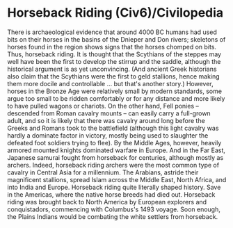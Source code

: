 # Horseback Riding (Civ6)/Civilopedia

There is archaeological evidence that around 4000 BC humans had used bits on their horses in the basins of the Dnieper and Don rivers; skeletons of horses found in the region shows signs that the horses chomped on bits. Thus, horseback riding. It is thought that the Scythians of the steppes may well have been the first to develop the stirrup and the saddle, although the historical argument is as yet unconvincing. (And ancient Greek historians also claim that the Scythians were the first to geld stallions, hence making them more docile and controllable ... but that's another story.)
However, horses in the Bronze Age were relatively small by modern standards, some argue too small to be ridden comfortably or for any distance and more likely to have pulled wagons or chariots. On the other hand, Fell ponies – descended from Roman cavalry mounts – can easily carry a full-grown adult, and so it is likely that there was cavalry around long before the Greeks and Romans took to the battlefield (although this light cavalry was hardly a dominate factor in victory, mostly being used to slaughter the defeated foot soldiers trying to flee).
By the Middle Ages, however, heavily armored mounted knights dominated warfare in Europe. And in the Far East, Japanese samurai fought from horseback for centuries, although mostly as archers. Indeed, horseback riding archers were the most common type of cavalry in Central Asia for a millennium. The Arabians, astride their magnificent stallions, spread Islam across the Middle East, North Africa, and into India and Europe. Horseback riding quite literally shaped history.
Save in the Americas, where the native horse breeds had died out. Horseback riding was brought back to North America by European explorers and conquistadors, commencing with Columbus's 1493 voyage. Soon enough, the Plains Indians would be combating the white settlers from horseback.